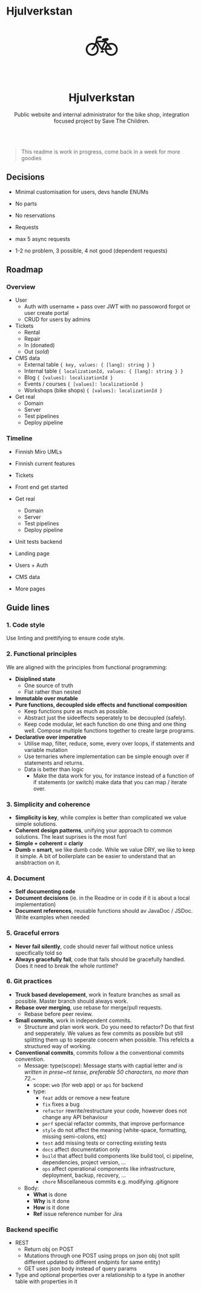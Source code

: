 # Hjulverkstan

<center style="margin-bottom:64px">
<div style="font-size: 80px">🚲</div>
<h1>Hjulverkstan</h1>
<p>Public website and internal administrator for the bike shop, integration focused project by Save The Children.</p>
<!-- <a href=""> -->
<!--  <img src="" /> -->
<!-- </a> -->
</center>

> This readme is work in progress, come back in a week for more goodies

## Decisions

- Minimal customisation for users, devs handle ENUMs
- No parts
- No reservations

- Requests
 - max 5 async requests
 - 1-2 no problem, 3 possible, 4 not good (dependent requests)

## Roadmap

### Overview

- User
  - Auth with username + pass over JWT with no passoword forgot or user create portal
  - CRUD for users by admins
- Tickets
  - Rental
  - Repair
  - In (donated)
  - Out (*sold*)
- CMS data
  - External table `{ key, values: { [lang]: string } }`
  - Internal table `{ localizationId, values: { [lang]: string } }`
  - Blog `{ [values]: localizationId }`
  - Events / courses `{ [values]: localizationId }`
  - Workshops (bike shops) `{ [values]: localizationId }`
- Get real
  - Domain
  - Server
  - Test pipelines
  - Deploy pipeline

### Timeline

- Finnish Miro UMLs
- Finnish current features
- Tickets
- Front end get started
- Get real
  - Domain
  - Server
  - Test pipelines
  - Deploy pipeline

- Unit tests backend
- Landing page

- Users + Auth

- CMS data
- More pages

## Guide lines

### 1. Code style

Use linting and prettifying to ensure code style.

### 2. Functional principles

We are aligned with the principles from functional programming:

- **Disiplined state**
  - One source of truth
  - Flat rather than nested
- **Immutable over mutable**
- **Pure functions, decoupled side effects and functional composition**
  - Keep functions pure as much as possible.
  - Abstract just the sideeffects seperately to be decoupled (safely).
  - Keep code modular, let each function do one thing and one thing well. Compose multiple functions together to create large programs.
- **Declarative over imperative**
  - Utilise map, filter, reduce, some, every over loops, if statements and variable mutation
  - Use ternaries where implementation can be simple enough over if statements and returns.
  - Data is better than logic
    - Make the data work for you, for instance instead of a function of if statements (or switch) make data that you can map / iterate over.

### 3. Simplicity and coherence

- **Simplicity is key**, while complex is better than complicated we value simple solutions.
- **Coherent design patterns**, unifying your approach to common solutions. The least suprises is the most fun!
- **Simple + coherent = clariy**
- **Dumb = smart**, we like dumb code. While we value DRY, we like to keep it simple. A bit of boilerplate can be easier to understand that an ansbtraction on it. 

### 4. Document

- **Self documenting code**
- **Document decisions** (ie. in the Readme or in code if it is about a local implementation)
- **Document references**, reusable functions should av JavaDoc / JSDoc. Write examples when needed

### 5. Graceful errors

- **Never fail silently**, code should never fail without notice unless specifically told so
- **Always gracefully fail**, code that fails should be gracefully handled. Does it need to break the whole runtime?

### 6. Git practices

- **Truck based developement**, work in feature branches as small as possible. Master branch should always work.
- **Rebase over merging**, use rebase for merge/pull requests.
  - Rebase before peer review.
- **Small commits**, work in independent commits.
  - Structure and plan work work. Do you need to refactor? Do that first and sepperately. We values as few commits as possible but still splitting them up to seperate concern when possible. This refelcts a structured way of working.
- **Conventional commits**, commits follow a the conventional commits convention.
  - Message: type(scope): Message starts with captial letter an*d is written in prese~nt tense, preferable 50 characters, no more than 72.~*
    - scope: `web` (for web app) or `api` for backend
    - type:
      - `feat` adds or remove a new feature
      - `fix` fixes a bug
      - `refactor` rewrite/restructure your code, however does not change any API behaviour
      - `perf` special refactor commits, that improve performance
      - `style` do not affect the meaning (white-space, formatting, missing semi-colons, etc)
      - `test` add missing tests or correcting existing tests
      - `docs` affect documentation only
      - `build` that affect build components like build tool, ci pipeline, dependencies, project version, ...
      - `ops` affect operational components like infrastructure, deployment, backup, recovery, ...
      - `chore` Miscellaneous commits e.g. modifying .gitignore
  - Body:
     - **What** is done
     - **Why** is it done
     - **How** is it done
     - **Ref** issue reference number for Jira

### Backend specific

- REST
  - Return obj on POST
  - Mutations through one POST using props on json obj (not split different updated to different endpints for same entity)
  - GET uses json body instead of query params
- Type and optional properties over a relationship to a type in another table with properties in it

